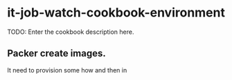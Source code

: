 # it-job-watch-cookbook-environment

TODO: Enter the cookbook description here.

## Packer create images.

It need to provision some how and then in
